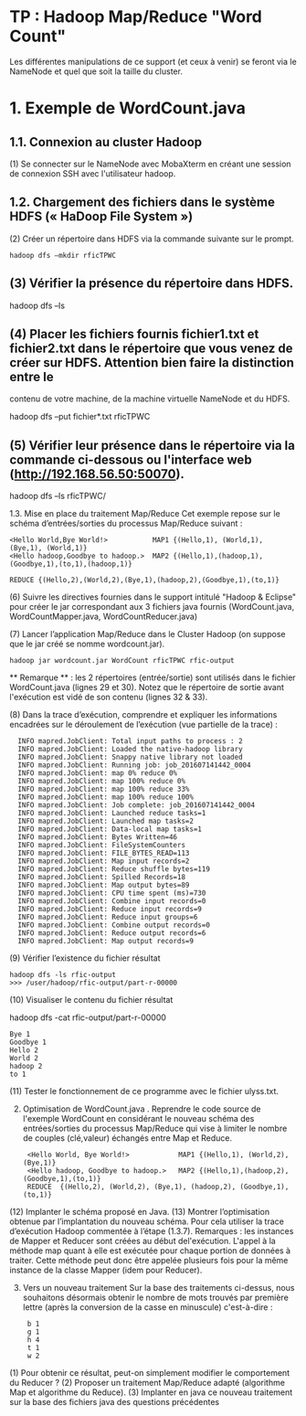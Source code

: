 # TP : Hadoop Map/Reduce "Word Count"


Les différentes manipulations de ce support (et ceux à venir) se feront via le
NameNode et quel que soit la taille du cluster.

# 1. Exemple de WordCount.java
## 1.1. Connexion au cluster Hadoop
  (1) Se connecter sur le NameNode avec MobaXterm en créant une session de connexion SSH avec l'utilisateur hadoop.
  
## 1.2. Chargement des fichiers dans le système HDFS (« HaDoop File System »)
  (2) Créer un répertoire dans HDFS via la commande suivante sur le prompt. 
  
    hadoop dfs –mkdir rficTPWC
    
## (3) Vérifier la présence du répertoire dans HDFS.

  hadoop dfs –ls
  
## (4) Placer les fichiers fournis fichier1.txt et fichier2.txt dans le répertoire que vous venez de créer sur HDFS. Attention bien faire la distinction entre le
contenu de votre machine, de la machine virtuelle NameNode et du HDFS.

  hadoop dfs –put fichier*.txt rficTPWC
  
## (5) Vérifier leur présence dans le répertoire via la commande ci-dessous ou l'interface web (http://192.168.56.50:50070).

  hadoop dfs –ls rficTPWC/
  
1.3. Mise en place du traitement Map/Reduce Cet exemple repose sur le schéma d’entrées/sorties du processus Map/Reduce suivant : 

    <Hello World,Bye World!>           MAP1 {(Hello,1), (World,1), (Bye,1), (World,1)}
    <Hello hadoop,Goodbye to hadoop.>  MAP2 {(Hello,1),(hadoop,1),(Goodbye,1),(to,1),(hadoop,1)}

    REDUCE {(Hello,2),(World,2),(Bye,1),(hadoop,2),(Goodbye,1),(to,1)}

(6) Suivre les directives fournies dans le support intitulé "Hadoop & Eclipse" pour créer le jar correspondant aux 3 fichiers java fournis (WordCount.java,
WordCountMapper.java, WordCountReducer.java)

(7) Lancer l’application Map/Reduce dans le Cluster Hadoop (on suppose que le jar créé se nomme wordcount.jar).
    
    hadoop jar wordcount.jar WordCount rficTPWC rfic-output

** Remarque ** : les 2 répertoires (entrée/sortie) sont utilisés dans le fichier WordCount.java (lignes 29 et 30). Notez que le répertoire de sortie avant l'exécution
est vidé de son contenu (lignes 32 & 33).

(8) Dans la trace d’exécution, comprendre et expliquer les informations encadrées sur le déroulement de l’exécution (vue partielle de la trace) :

      INFO mapred.JobClient: Total input paths to process : 2
      INFO mapred.JobClient: Loaded the native-hadoop library
      INFO mapred.JobClient: Snappy native library not loaded
      INFO mapred.JobClient: Running job: job_201607141442_0004
      INFO mapred.JobClient: map 0% reduce 0%
      INFO mapred.JobClient: map 100% reduce 0%
      INFO mapred.JobClient: map 100% reduce 33%
      INFO mapred.JobClient: map 100% reduce 100%
      INFO mapred.JobClient: Job complete: job_201607141442_0004
      INFO mapred.JobClient: Launched reduce tasks=1
      INFO mapred.JobClient: Launched map tasks=2
      INFO mapred.JobClient: Data-local map tasks=1
      INFO mapred.JobClient: Bytes Written=46
      INFO mapred.JobClient: FileSystemCounters
      INFO mapred.JobClient: FILE_BYTES_READ=113
      INFO mapred.JobClient: Map input records=2
      INFO mapred.JobClient: Reduce shuffle bytes=119
      INFO mapred.JobClient: Spilled Records=18
      INFO mapred.JobClient: Map output bytes=89
      INFO mapred.JobClient: CPU time spent (ms)=730
      INFO mapred.JobClient: Combine input records=0
      INFO mapred.JobClient: Reduce input records=9
      INFO mapred.JobClient: Reduce input groups=6
      INFO mapred.JobClient: Combine output records=0
      INFO mapred.JobClient: Reduce output records=6
      INFO mapred.JobClient: Map output records=9
  
(9) Vérifier l’existence du fichier résultat

    hadoop dfs -ls rfic-output  
    >>> /user/hadoop/rfic-output/part-r-00000
 
(10) Visualiser le contenu du fichier résultat

  hadoop dfs -cat rfic-output/part-r-00000

    Bye 1
    Goodbye 1
    Hello 2
    World 2
    hadoop 2
    to 1
  
(11) Tester le fonctionnement de ce programme avec le fichier ulyss.txt.

2. Optimisation de WordCount.java . Reprendre le code source de l'exemple WordCount en considérant le nouveau schéma des entrées/sorties du processus Map/Reduce qui vise à limiter le nombre de couples (clé,valeur) échangés entre Map et Reduce.

        <Hello World, Bye World!>            MAP1 {(Hello,1), (World,2), (Bye,1)} 
        <Hello hadoop, Goodbye to hadoop.>   MAP2 {(Hello,1),(hadoop,2),(Goodbye,1),(to,1)}  
        REDUCE  {(Hello,2), (World,2), (Bye,1), (hadoop,2), (Goodbye,1),(to,1)}

(12) Implanter le schéma proposé en Java.
(13) Montrer l’optimisation obtenue par l’implantation du nouveau schéma. Pour cela utiliser la trace d’exécution Hadoop commentée à l’étape (1.3.7).
Remarques : les instances de Mapper et Reducer sont créées au début del'exécution. L'appel à la méthode map quant à elle est exécutée pour chaque portion de données à traiter. Cette méthode peut donc être appelée plusieurs fois pour la même instance de la classe Mapper (idem pour Reducer).

3. Vers un nouveau traitement Sur la base des traitements ci-dessus, nous souhaitons désormais obtenir le nombre de mots trouvés par première lettre (après la conversion de la casse en minuscule)
c'est-à-dire :

        b 1
        g 1
        h 4
        t 1
        w 2

(1) Pour obtenir ce résultat, peut-on simplement modifier le comportement du Reducer ?
(2) Proposer un traitement Map/Reduce adapté (algorithme Map et algorithme du Reduce).
(3) Implanter en java ce nouveau traitement sur la base des fichiers java des questions précédentes
